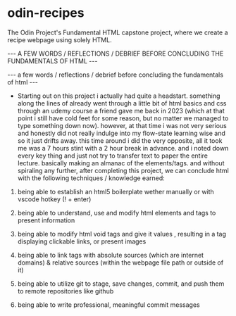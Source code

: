 # odin-recipes
The Odin Project's Fundamental HTML capstone project, where we create a recipe webpage using solely HTML.

--- A FEW WORDS / REFLECTIONS / DEBRIEF BEFORE CONCLUDING THE FUNDAMENTALS OF HTML ---

--- a few words / reflections / debrief before concluding the fundamentals of html ---

- Starting out on this project i actually had quite a headstart. something along the lines of already went through a little bit of html basics and css through an udemy course a friend gave me back in 2023 (which at that point i still have cold feet for some reason, but no matter we managed to type something down now). however, at that time i was not very serious and honestly did not really indulge into my flow-state learning wise and so it just drifts away. this time around i did the very opposite, all it took me was a 7 hours stint with a 2 hour break in advance. and i noted down every key thing and just not try to transfer text to paper the entire lecture. basically making an almanac of the elements/tags. and without spiraling any further, after completing this project, we can conclude html with the following techniques / knowledge earned:

1. being able to establish an html5 boilerplate wether manually or with vscode hotkey (! + enter)

2. being able to understand, use and modify html elements and tags to present information

3. being able to modify html void tags and give it values , resulting in a tag displaying clickable links, or present images

4. being able to link tags with absolute sources (which are internet domains) & relative sources (within the webpage file path or outside of it)

5. being able to utilize git to stage, save changes, commit, and push them to remote repositories like github

6. being able to write professional, meaningful commit messages
